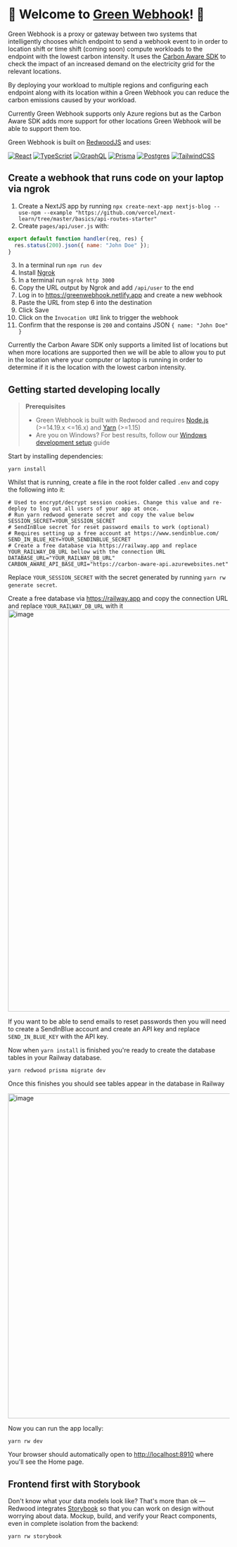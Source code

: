 # 💚 Welcome to [Green Webhook](https://greenwebhook.netlify.app/)! 💚

Green Webhook is a proxy or gateway between two systems that intelligently chooses which endpoint to send a webhook event to in order to location shift or time shift (coming soon) compute workloads to the endpoint with the lowest carbon intensity. It uses the [Carbon Aware SDK](https://github.com/Green-Software-Foundation/carbon-aware-sdk) to check the impact of an increased demand on the electricity grid for the relevant locations.

By deploying your workload to multiple regions and configuring each endpoint along with its location within a Green Webhook you can reduce the carbon emissions caused by your workload.

Currently Green Webhook supports only Azure regions but as the Carbon Aware SDK adds more support for other locations Green Webhook will be able to support them too.

Green Webhook is built on [RedwoodJS](https://redwoodjs.com) and uses:

[![React](https://img.shields.io/badge/react-%2320232a.svg?style=for-the-badge&logo=react&logoColor=%2361DAFB)](https://reactjs.org/) [![TypeScript](https://badges.frapsoft.com/typescript/code/typescript.svg?v=101)](https://www.typescriptlang.org/) [![GraphQL](https://img.shields.io/badge/-GraphQL-E10098?style=for-the-badge&logo=graphql&logoColor=white)](https://graphql.org/) [![Prisma](https://img.shields.io/badge/Prisma-3982CE?style=for-the-badge&logo=Prisma&logoColor=white)](https://www.prisma.io/) [![Postgres](https://img.shields.io/badge/postgres-%23316192.svg?style=for-the-badge&logo=postgresql&logoColor=white)](https://www.postgresql.org) [![TailwindCSS](https://img.shields.io/badge/tailwindcss-%2338B2AC.svg?style=for-the-badge&logo=tailwind-css&logoColor=white)](https://tailwindcss.com/)

## Create a webhook that runs code on your laptop via ngrok

1. Create a NextJS app by running `npx create-next-app nextjs-blog --use-npm --example "https://github.com/vercel/next-learn/tree/master/basics/api-routes-starter"`
2. Create `pages/api/user.js` with:

```js
export default function handler(req, res) {
  res.status(200).json({ name: "John Doe" });
}
```

3. In a terminal run `npm run dev`
4. Install [Ngrok](https://ngrok.com/)
5. In a terminal run `ngrok http 3000`
6. Copy the URL output by Ngrok and add `/api/user` to the end
7. Log in to <https://greenwebhook.netlify.app> and create a new webhook
8. Paste the URL from step 6 into the destination
9.  Click Save
10. Click on the `Invocation URI` link to trigger the webhook
11. Confirm that the response is `200` and contains JSON `{ name: "John Doe" }`

Currently the Carbon Aware SDK only supports a limited list of locations but when more locations are supported then we will be able to allow you to put in the location where your computer or laptop is running in order to determine if it is the location with the lowest carbon intensity.

## Getting started developing locally

> **Prerequisites**
>
> - Green Webhook is built with Redwood and requires [Node.js](https://nodejs.org/en/) (>=14.19.x <=16.x) and [Yarn](https://yarnpkg.com/) (>=1.15)
> - Are you on Windows? For best results, follow our [Windows development setup](https://redwoodjs.com/docs/how-to/windows-development-setup) guide

Start by installing dependencies:

```
yarn install
```

Whilst that is running, create a file in the root folder called `.env` and copy the following into it:

```
# Used to encrypt/decrypt session cookies. Change this value and re-deploy to log out all users of your app at once.
# Run yarn redwood generate secret and copy the value below
SESSION_SECRET=YOUR_SESSION_SECRET
# SendInBlue secret for reset password emails to work (optional)
# Requires setting up a free account at https://www.sendinblue.com/
SEND_IN_BLUE_KEY=YOUR_SENDINBLUE_SECRET
# Create a free database via https://railway.app and replace YOUR_RAILWAY_DB_URL bellow with the connection URL
DATABASE_URL="YOUR_RAILWAY_DB_URL"
CARBON_AWARE_API_BASE_URI="https://carbon-aware-api.azurewebsites.net"
```

Replace `YOUR_SESSION_SECRET` with the secret generated by running `yarn rw generate secret`.

Create a free database via <https://railway.app> and copy the connection URL and replace `YOUR_RAILWAY_DB_URL` with it
<img width="913" alt="image" src="https://user-images.githubusercontent.com/152131/198857124-22eb84ff-23a0-4d65-878d-3757d17ffc6b.png">

If you want to be able to send emails to reset passwords then you will need to create a SendInBlue account and create an API key and replace `SEND_IN_BLUE_KEY` with the API key.

Now when `yarn install` is finished you're ready to create the database tables in your Railway database.

```
yarn redwood prisma migrate dev
```

Once this finishes you should see tables appear in the database in Railway

<img width="738" alt="image" src="https://user-images.githubusercontent.com/152131/198857398-8377c8da-1f68-49cb-a4f0-353d81e28eaf.png">

Now you can run the app locally:

```
yarn rw dev
```

Your browser should automatically open to <http://localhost:8910> where you'll see the Home page.

## Frontend first with Storybook

Don't know what your data models look like?
That's more than ok — Redwood integrates [Storybook](https://storybook.js.org/) so that you can work on design without worrying about data.
Mockup, build, and verify your React components, even in complete isolation from the backend:

```
yarn rw storybook
```
